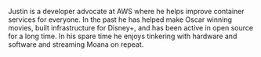 Justin is a developer advocate at AWS where he helps improve container services for everyone.
In the past he has helped make Oscar winning movies, built infrastructure for Disney+, and has been active in open source for a long time.
In his spare time he enjoys tinkering with hardware and software and streaming Moana on repeat.
